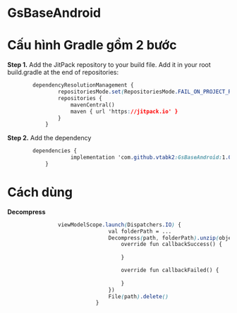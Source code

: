 # GsBaseAndroid

# Cấu hình Gradle gồm 2 bước

**Step 1.** Add the JitPack repository to your build file. Add it in your root build.gradle at the end of repositories:
```css
        dependencyResolutionManagement {
                repositoriesMode.set(RepositoriesMode.FAIL_ON_PROJECT_REPOS)
                repositories {
                    mavenCentral()
                    maven { url 'https://jitpack.io' }
                }
            }
```

**Step 2.** Add the dependency
```css
        dependencies {
                    implementation 'com.github.vtabk2:GsBaseAndroid:1.0.0'
            }
```

# Cách dùng

**Decompress**

```css
                viewModelScope.launch(Dispatchers.IO) {
                                val folderPath = ...
                                Decompress(path, folderPath).unzip(object : Decompress.Callback {
                                    override fun callbackSuccess() {
                                     
                                    }

                                    override fun callbackFailed() {
                                    
                                    }
                                })
                                File(path).delete()
                            }
```